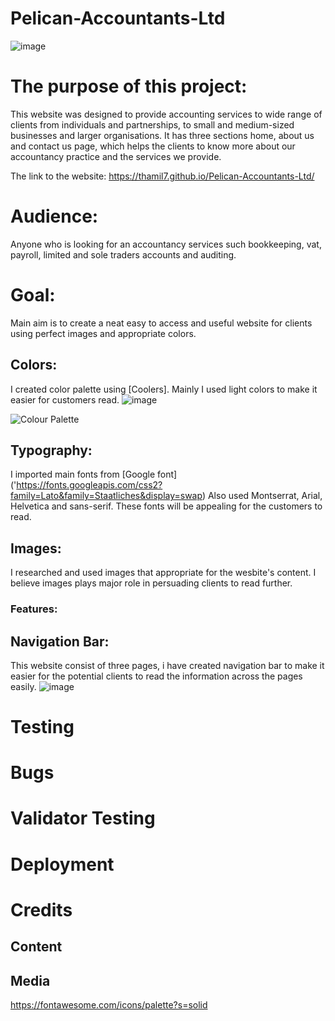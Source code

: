 # Pelican-Accountants-Ltd
![image](https://user-images.githubusercontent.com/106749935/184704069-54a77e80-aa1d-4a26-be1e-4344151efb7c.png)

# The purpose of this project:
This website was designed to provide accounting services to wide range of clients from individuals and partnerships, to small and medium-sized businesses and larger organisations. 
It has three sections home, about us and contact us page, which helps the clients to know more about our accountancy practice and the services we provide.

The link to the website: https://thamil7.github.io/Pelican-Accountants-Ltd/

# Audience:
Anyone who is looking for an accountancy services such bookkeeping, vat, payroll, limited and sole traders accounts and auditing.
# Goal:

Main aim is to create a neat easy to access and useful website for clients using perfect images and appropriate colors.
## Colors: 
I created color palette using [Coolers].
Mainly I used light colors to make it easier for customers read. 
![image](https://user-images.githubusercontent.com/106749935/184713829-c5d24f94-3c3b-4a91-939f-fe83443f4bed.png)

![Colour Palette](./assets/images/Color%20palette.png)

## Typography:
I imported main fonts from [Google font] ('https://fonts.googleapis.com/css2?family=Lato&family=Staatliches&display=swap)
Also used Montserrat, Arial, Helvetica and sans-serif. These fonts will be appealing for the customers to read.

## Images:
I researched and used images that appropriate for the wesbite's content. I believe images plays major role in persuading clients to read further.

### Features:
## Navigation Bar:
This website consist of three pages, i have created navigation bar to make it easier for the potential clients to read the information across the pages easily.
![image](https://user-images.githubusercontent.com/106749935/184713767-874d118c-2cf2-4758-851c-68bb4d561729.png)


# Testing
# Bugs

# Validator Testing
# Deployment
# Credits
## Content
## Media
https://fontawesome.com/icons/palette?s=solid
